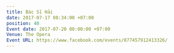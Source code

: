 ```yaml
---
title: Bác Sĩ Hải
date: 2017-07-17 08:34:00 +07:00
position: 40
Event date: 2017-07-20 00:00:00 +07:00
Venue: The Opera
Event URL: https://www.facebook.com/events/877457912413326/
---
```


